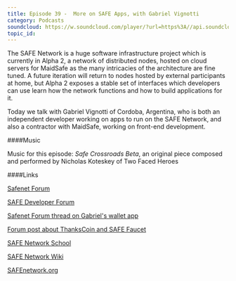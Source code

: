 ```yaml
---
title: Episode 39 -  More on SAFE Apps, with Gabriel Vignotti
category: Podcasts
soundcloud: https://w.soundcloud.com/player/?url=https%3A//api.soundcloud.com/tracks/348299427
topic_id: 
---
```


The SAFE Network is a huge software infrastructure project which is currently in Alpha 2, a network of distributed nodes, hosted on cloud servers for MaidSafe as the many intricacies of the architecture are fine tuned. A future iteration will return to nodes hosted by external participants at home, but Alpha 2 exposes a stable set of interfaces which developers can use learn how the network functions and how to build applications for it.
  
Today we talk with Gabriel Vignotti of Cordoba, Argentina, who is both an independent developer working on apps to run on the SAFE Network, and also a contractor with MaidSafe, working on front-end development. 

<!-- more -->

####Music

Music for this episode: *Safe Crossroads Beta*, an original piece composed and performed by Nicholas Koteskey of Two Faced Heroes

####Links

[Safenet Forum](https://safenetforum.org/)

[SAFE Developer Forum](https://forum.safedev.org/)

[Safenet Forum thread on Gabriel's wallet app](https://safenetforum.org/t/introducing-safe-wallet-app/11764) 

[Forum post about ThanksCoin and SAFE Faucet](https://safenetforum.org/t/introducing-safe-wallet-app/11764/60)

[SAFE Network School](https://safecrossroads.net/safe-network-school/)

[SAFE Network Wiki](https://safenetwork.wiki/en/Main_Page) 

[SAFEnetwork.org](https://safenetwork.org)

